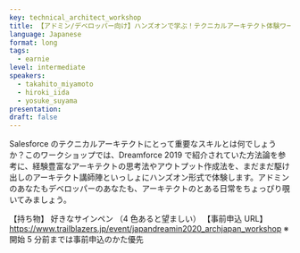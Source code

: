 ```yaml
---
key: technical_architect_workshop
title: 【アドミン/デベロッパー向け】ハンズオンで学ぶ！テクニカルアーキテクト体験ワークショップ
language: Japanese
format: long
tags:
  - earnie
level: intermediate
speakers:
  - takahito_miyamoto
  - hiroki_iida
  - yosuke_suyama
presentation:
draft: false
---
```


Salesforce のテクニカルアーキテクトにとって重要なスキルとは何でしょうか？このワークショップでは、Dreamforce 2019 で紹介されていた方法論を参考に、経験豊富なアーキテクトの思考法やアウトプット作成法を、まだまだ駆け出しのアーキテクト講師陣といっしょにハンズオン形式で体験します。アドミンのあなたもデベロッパーのあなたも、アーキテクトのとある日常をちょっぴり覗いてみましょう。

【持ち物】 好きなサインペン （4 色あると望ましい）
【事前申込 URL】 https://www.trailblazers.jp/event/japandreamin2020_archjapan_workshop
※開始 5 分前までは事前申込のかた優先
